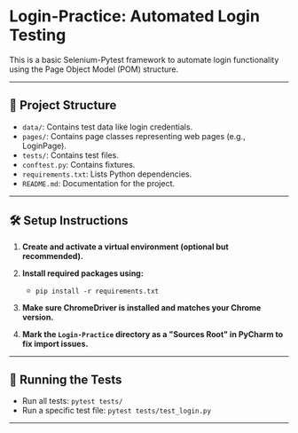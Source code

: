 # Login-Practice: Automated Login Testing

This is a basic Selenium-Pytest framework to automate login functionality using the Page Object Model (POM) structure.

---

## 📁 Project Structure

- `data/`: Contains test data like login credentials.
- `pages/`: Contains page classes representing web pages (e.g., LoginPage).
- `tests/`: Contains test files.
- `conftest.py`: Contains fixtures.
- `requirements.txt`: Lists Python dependencies.
- `README.md`: Documentation for the project.

---

## 🛠 Setup Instructions

1. **Create and activate a virtual environment (optional but recommended).**
2. **Install required packages using:**
   - `pip install -r requirements.txt`

3. **Make sure ChromeDriver is installed and matches your Chrome version.**
4. **Mark the `Login-Practice` directory as a "Sources Root" in PyCharm to fix import issues.**

---

## 🚀 Running the Tests

- Run all tests: `pytest tests/`
- Run a specific test file: `pytest tests/test_login.py`

---
